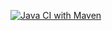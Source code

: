 [![Java CI with Maven](https://github.com/zakhlystun/HW-Jacoco/actions/workflows/maven.yml/badge.svg)](https://github.com/zakhlystun/HW-Jacoco/actions/workflows/maven.yml)

